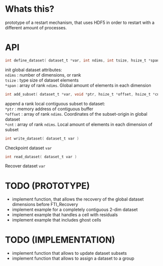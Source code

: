 Whats this?
===

prototype of a restart mechanism, that uses HDF5 in order to restart with a different amount of processes.

API
===

```C 
int define_dataset( dataset_t *var, int ndims, int tsize, hsize_t *span )
```  
init global dataset attributes:  
`ndims` : number of dimensions, or rank  
`tsize` : type size of dataset elements  
`*span` : array of rank `ndims`. Global amount of elements in each dimension  
```C 
int add_subset( dataset_t *var, void *ptr, hsize_t *offset, hsize_t *cnt )
```  
append a rank local contiguous subset to dataset:  
`*ptr`    : memory address of contiguous buffer  
`*offset` : array of rank `ndims`. Coordinates of the subset-origin in global dataset  
`*cnt`    : array of rank `ndims`. Local amount of elements in each dimension of subset  
```C
int write_dataset( dataset_t var )
```
Checkpoint dataset `var`
```C
int read_dataset( dataset_t var )
```
Recover dataset `var`


TODO (PROTOTYPE)
===

* implement function, that allows the recovery of the global dataset dimensions before FTI_Recovery
* implement example for a completely contiguous 2-dim dataset 
* implement example that handles a cell with residuals
* implement example that includes ghost cells

TODO (IMPLEMENTATION)
===

* implement function that allows to update dataset subsets
* implement function that allows to assign a dataset to a group

